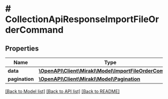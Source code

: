 # # CollectionApiResponseImportFileOrderCommand

## Properties

Name | Type | Description | Notes
------------ | ------------- | ------------- | -------------
**data** | [**\OpenAPI\Client\Mirakl\Model\ImportFileOrderCommand[]**](ImportFileOrderCommand.md) |  |
**pagination** | [**\OpenAPI\Client\Mirakl\Model\Pagination**](Pagination.md) |  | [optional]

[[Back to Model list]](../../README.md#models) [[Back to API list]](../../README.md#endpoints) [[Back to README]](../../README.md)
